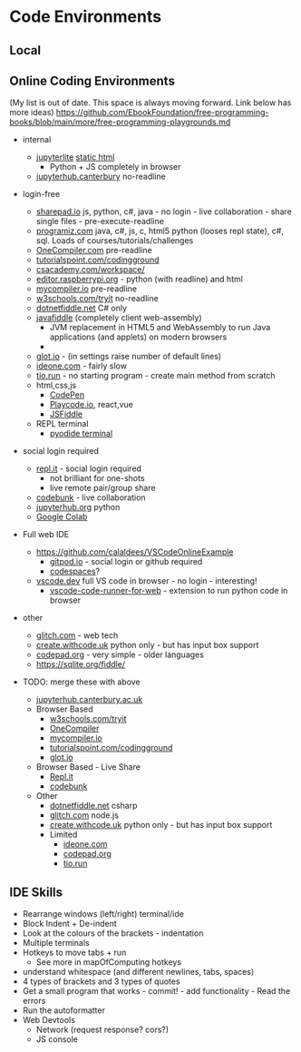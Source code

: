 Code Environments
=================

Local
-----



Online Coding Environments
--------------------------

(My list is out of date. This space is always moving forward. Link below has more ideas)
https://github.com/EbookFoundation/free-programming-books/blob/main/more/free-programming-playgrounds.md

* internal
    * [jupyterlite](https://github.com/jupyterlite/jupyterlite) [static html](https://jupyterlite.readthedocs.io/en/latest/_static/lab/index.html)
        * Python + JS completely in browser
    * [jupyterhub.canterbury](https://jupyterhub.canterbury.ac.uk/) no-readline
* login-free
    * [sharepad.io](https://sharepad.io/) js, python, c#, java - no login - live collaboration - share single files - pre-execute-readline
    * [programiz.com](https://www.programiz.com/python-programming/online-compiler/) java, c#, js, c, html5 python (looses repl state), c#, sql. Loads of courses/tutorials/challenges
    * [OneCompiler.com](https://onecompiler.com/) pre-readline
    * [tutorialspoint.com/codingground](https://www.tutorialspoint.com/codingground.htm)
    * [csacademy.com/workspace/](https://csacademy.com/workspace/)
    * [editor.raspberrypi.org](https://editor.raspberrypi.org/) - python (with readline) and html 
    * [mycompiler.io](https://www.mycompiler.io/) pre-readline
    * [w3schools.com/tryit](https://www.w3schools.com/tryit/trycompiler.asp?filename=demo_python) no-readline
    * [dotnetfiddle.net](https://dotnetfiddle.net/) C# only
    * [javafiddle](https://javafiddle.leaningtech.com) (completely client web-assembly)
        * JVM replacement in HTML5 and WebAssembly to run Java applications (and applets) on modern browsers
        * [](https://webvm.io/)
    * [glot.io](https://glot.io/) - (in settings raise number of default lines)
    * [ideone.com](https://ideone.com) - fairly slow
    * [tio.run](https://tio.run/) - no starting program - create main method from scratch
    * html,css,js
        * [CodePen](https://codepen.io/)
        * [Playcode.io](https://playcode.io/), react,vue
        * [JSFiddle](https://jsfiddle.net/)
    * REPL terminal
        * [pyodide terminal](https://pyodide.org/en/stable/console.html)
* social login required
    * [repl.it](https://replit.com/) - social login required
        * not brilliant for one-shots
        * live remote pair/group share
    * [codebunk](https://codebunk.com) - live collaboration
    * [jupyterhub.org](https://jupyterhub.org) python
    * [Google Colab](https://colab.research.google.com/notebooks/basic_features_overview.ipynb)
* Full web IDE
    * https://github.com/calaldees/VSCodeOnlineExample
        * [gitpod.io](https://gitpod.io/) - social login or github required
        * [codespaces](https://github.com/codespaces/)?
    * [vscode.dev](https://vscode.dev/) full VS code in browser - no login - interesting!
        * [vscode-code-runner-for-web](https://github.com/formulahendry/vscode-code-runner-for-web) - extension to run python code in browser
* other
    * [glitch.com](https://glitch.com/) - web tech
    * [create.withcode.uk](https://create.withcode.uk/) python only - but has input box support
    * [codepad.org](http://codepad.org) - very simple - older languages
    * https://sqlite.org/fiddle/


* TODO: merge these with above
    * [jupyterhub.canterbury.ac.uk](https://jupyterhub.canterbury.ac.uk/)
    * Browser Based
        * [w3schools.com/tryit](https://www.w3schools.com/tryit/trycompiler.asp?filename=demo_python)
        * [OneCompiler](https://onecompiler.com/)
        * [mycompiler.io](https://www.mycompiler.io/)
        * [tutorialspoint.com/codingground](https://www.tutorialspoint.com/codingground.htm)
        * [glot.io](https://glot.io/)
    * Browser Based - Live Share
        * [Repl.it](https://replit.com/)
        * [codebunk](https://codebunk.com)
    * Other
        * [dotnetfiddle.net](https://dotnetfiddle.net/) csharp
        * [glitch.com](https://glitch.com/) node.js
        * [create.withcode.uk](https://create.withcode.uk/) python only - but has input box support
        * Limited
            * [ideone.com](https://ideone.com)
            * [codepad.org](http://codepad.org)
            * [tio.run](https://tio.run/)


IDE Skills
----------

* Rearrange windows (left/right) terminal/ide
* Block Indent + De-indent
* Look at the colours of the brackets - indentation
* Multiple terminals
* Hotkeys to move tabs + run
    * See more in mapOfComputing hotkeys
* understand whitespace (and different newlines, tabs, spaces)
* 4 types of brackets and 3 types of quotes
* Get a small program that works - commit! -  add functionality - Read the errors
* Run the autoformatter
* Web Devtools
    * Network (request response? cors?)
    * JS console
